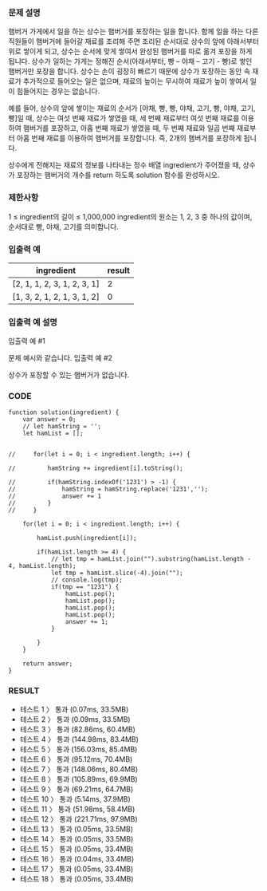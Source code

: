 ### 문제 설명
햄버거 가게에서 일을 하는 상수는 햄버거를 포장하는 일을 합니다. 함께 일을 하는 다른 직원들이 햄버거에 들어갈 재료를 조리해 주면 조리된 순서대로 상수의 앞에 아래서부터 위로 쌓이게 되고, 상수는 순서에 맞게 쌓여서 완성된 햄버거를 따로 옮겨 포장을 하게 됩니다. 상수가 일하는 가게는 정해진 순서(아래서부터, 빵 – 야채 – 고기 - 빵)로 쌓인 햄버거만 포장을 합니다. 상수는 손이 굉장히 빠르기 때문에 상수가 포장하는 동안 속 재료가 추가적으로 들어오는 일은 없으며, 재료의 높이는 무시하여 재료가 높이 쌓여서 일이 힘들어지는 경우는 없습니다.

예를 들어, 상수의 앞에 쌓이는 재료의 순서가 [야채, 빵, 빵, 야채, 고기, 빵, 야채, 고기, 빵]일 때, 상수는 여섯 번째 재료가 쌓였을 때, 세 번째 재료부터 여섯 번째 재료를 이용하여 햄버거를 포장하고, 아홉 번째 재료가 쌓였을 때, 두 번째 재료와 일곱 번째 재료부터 아홉 번째 재료를 이용하여 햄버거를 포장합니다. 즉, 2개의 햄버거를 포장하게 됩니다.

상수에게 전해지는 재료의 정보를 나타내는 정수 배열 ingredient가 주어졌을 때, 상수가 포장하는 햄버거의 개수를 return 하도록 solution 함수를 완성하시오.

### 제한사항
1 ≤ ingredient의 길이 ≤ 1,000,000
ingredient의 원소는 1, 2, 3 중 하나의 값이며, 순서대로 빵, 야채, 고기를 의미합니다.

### 입출력 예
| ingredient | result |
| ---- | ---- |
| [2, 1, 1, 2, 3, 1, 2, 3, 1] | 2 |
| [1, 3, 2, 1, 2, 1, 3, 1, 2] | 0 |

### 입출력 예 설명
입출력 예 #1

문제 예시와 같습니다.
입출력 예 #2

상수가 포장할 수 있는 햄버거가 없습니다.

### CODE 
~~~
function solution(ingredient) {
    var answer = 0;
    // let hamString = '';
    let hamList = [];
    
    
//     for(let i = 0; i < ingredient.length; i++) {
        
//         hamString += ingredient[i].toString();
        
//         if(hamString.indexOf('1231') > -1) {
//             hamString = hamString.replace('1231','');
//             answer += 1
//         }
//     }
    
    for(let i = 0; i < ingredient.length; i++) {
        
        hamList.push(ingredient[i]);
        
        if(hamList.length >= 4) {
            // let tmp = hamList.join("").substring(hamList.length - 4, hamList.length);
            let tmp = hamList.slice(-4).join("");
            // console.log(tmp);
            if(tmp == "1231") {
                hamList.pop(); 
                hamList.pop();
                hamList.pop();
                hamList.pop();
                answer += 1;
            }
            
        }
    }
    
    return answer;
}
~~~

### RESULT
- 테스트 1 〉	통과 (0.07ms, 33.5MB)
- 테스트 2 〉	통과 (0.09ms, 33.5MB)
- 테스트 3 〉	통과 (82.86ms, 60.4MB)
- 테스트 4 〉	통과 (144.98ms, 83.4MB)
- 테스트 5 〉	통과 (156.03ms, 85.4MB)
- 테스트 6 〉	통과 (95.12ms, 70.4MB)
- 테스트 7 〉	통과 (148.06ms, 80.4MB)
- 테스트 8 〉	통과 (105.89ms, 69.9MB)
- 테스트 9 〉	통과 (69.21ms, 64.7MB)
- 테스트 10 〉	통과 (5.14ms, 37.9MB)
- 테스트 11 〉	통과 (51.98ms, 58.4MB)
- 테스트 12 〉	통과 (221.71ms, 97.9MB)
- 테스트 13 〉	통과 (0.05ms, 33.5MB)
- 테스트 14 〉	통과 (0.05ms, 33.5MB)
- 테스트 15 〉	통과 (0.05ms, 33.4MB)
- 테스트 16 〉	통과 (0.04ms, 33.4MB)
- 테스트 17 〉	통과 (0.05ms, 33.4MB)
- 테스트 18 〉	통과 (0.05ms, 33.4MB)

